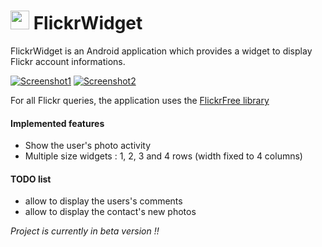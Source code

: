 <img src="https://www.sugarsync.com/pf/D723522_6913874_00521" width="30" height="30"/> FlickrWidget
============

FlickrWidget is an Android application which provides a widget to display Flickr account informations.

[![Screenshot1](http://farm6.static.flickr.com/5097/5534340423_828e3e3464_m_d.jpg)](http://www.flickr.com/photos/goukely/5534340423/)
[![Screenshot2](http://farm6.static.flickr.com/5180/5536616903_f2f5a8230a_m_d.jpg)](http://www.flickr.com/photos/goukely/5536616903/)

For all Flickr queries, the application uses the [FlickrFree library][FlickrFree-Library]

#### Implemented features

* Show the user's photo activity
* Multiple size widgets : 1, 2, 3 and 4 rows (width fixed to 4 columns)


#### TODO list

* allow to display the users's comments
* allow to display the contact's new photos


_Project is currently in beta version !!_

[FlickrFree-Library]: https://github.com/tbruyelle/FlickrFree-Library